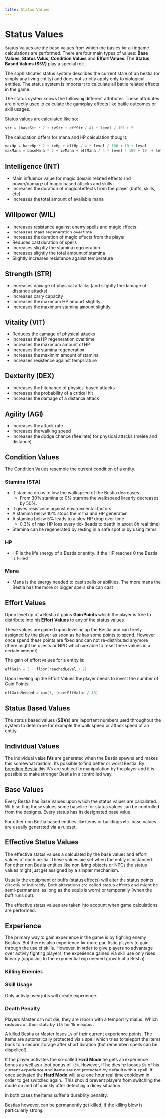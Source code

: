 ```yaml
---
title: Status Values
---
```

# Status Values

Status Values are the base values from which the basics for all ingame calculations are performed.
There are four main types of values: **Base Values**, **Status Valus**, **Condition Values** and **Effort Values**. The
**Status Based Values (SBV)** play a special role.

The sophisticated status system describes the current state of an bestia (or simply any living entity) and does not
strictly apply only to biological entities. The status system is important to calculate all battle related effects
in the game.

The status system knows the following different attributes. These attributes are directly used to calculate the gameplay
effects like battle outcomes or skill usages.

Status values are calculated like so:

```kotlin
str = (baseStr * 2 + ivStr + effStr / 4) * level / 100 + 5
```

The caluclation differs for mana and HP calculation thought:

```kotlin
maxHp = baseHp * 2 + ivHp + effHp / 4 * level / 100 + 10 + level
maxMana = baseMana * 2 + ivMana + effMana / 4 * level / 100 + 10  + level * 2
```

## Intelligence (INT)

* Main influence value for magic domain related effects and power/damage of magic based attacks and skills.
* Increases the duration of magical effects from the player (buffs, skills, etc)
* Increases the total amount of available mana

## Willpower (WIL)

* Increases resistance against enemy spells and magic effects.
* Increases mana regeneration over time
* Increases the duration of magic effects from the player
* Reduces cast duration of spells
* Increases slightly the stamina regeneration
* Increases slightly the total amount of stamina
* Slightly increases resistance against temperature

## Strength (STR)

* Increases damage of physical attacks (and slightly the damage of distance attacks)
* Increases carry capacity
* Increases the maximum HP amount slightly
* Increases the maximum stamina amount slightly

## Vitality (VIT)

* Reduces the damage of physical attacks
* Increases the HP regeneration over time
* Increases the maximum amount of HP
* Increases the stamina regeneration
* Increases the maximim amount of stamina
* Increases resistence against temperature

## Dexterity (DEX)

* Increases the hitchance of physical based attacks
* Increases the probability of a critical hit
* Increases the damage of a distance attack

## Agility (AGI)

* Increases the attack rate
* Increases the walking speed
* Increases the dodge chance (flee rate) for physical attacks (melee and distance)

## Condition Values

The Condition Values resemble the current condition of a entity.

### Stamina (STA)

* If stamina drops to low the walkspeed of the Bestia decreases
  * From 30% stamina to 0% stamina the walkspeed linearly decreases by 50%.
* It gives resistance against environmental factors
* A stamina below 10% stops the mana and HP generation
* A stamina below 5% leads to a slow HP drop over time
  * 0.3% of max HP loss every tick (leads to death in about 8h real time)
* Stamina can be regenerated by resting in a safe spot or by using items

### HP

* HP is the life energy of a Bestia or entity. If the HP reaches 0 the Bestia is killed

### Mana

* Mana is the energy needed to cast spells or abilities. The more mana the Bestia has the more
  or bigger spells she can cast

## Effort Values

Upon level up of a Bestia it gains **Gain Points** which the player is free to distribute into his **Effort Values**
to any of the status values.

These values are gained upon leveling up the Bestia and can freely assigned by the player as soon as he has some points
to spend. However once spend these points are fixed and can not re-distributed anymore (there might be quests or NPC which
are able to reset these values in a certain amount).

The gain of effort values for a entity is:

```kotlin
effGain = 5 + floor(reachedLevel / 2)
```

Upon leveling up the Effort Values the player needs to invest the number of Gain Points:

```kotlin
effGainNeeded = max(1, (nextEffValue / 10)
```

## Status Based Values

The status based values (**SBVs**) are important numbers used throughout the system to determine for example the walk
speed or attack speed of an entity.

## Individual Values

The individual value **IVs** are generated when the Bestia spawns and makes this somewhat random. Its possible to find
better or worst Bestia. By [breeding Bestia](/docs/mechanics/bestia/breeding/) this IVs are subject to manipulation by
the player and it is possible to make stronger Bestia in a controlled way.

## Base Values

Every Bestia has Base Values upon which the status values are calculated. With setting these values some
baseline for status values can be controlled from the designer. Every status has its designated base value.

For other non Bestia based entities like items or buildings etc. base values are usually generated via a ruleset.

## Effective Status Values

The effective status values a calculated by the base values and effort values of each bestia. These values are set when
the entity is instanced. For other non Bestia entities like non living objects or NPCs the status values might just get
assigned by a simpler mechanism.

Usually the equipment or buffs (status effects) will alter the status points directly or indirectly. Both alterations
are called status effects and might be semi-permanent (as long as the equip is worn) or temporarily (when the buff
runs out).

The effective status values are taken into account when game calculations are performed.

## Experience

The primary way to gain experience in the game is by fighting enemy Bestias. But there is also experience for more pacifistic
players to gain through the use of skills. However, in order to give players no advantage over activly fighting players, the
experience gained via skill use only rises linearly (opposing to the exponential exp needed growth of a Bestia).

### Killing Enemies

### Skill Usage

Only activly used jobs will create experience.

### Death Penalty

Players Master can not die, they are reborn with a temporary malus. Which reduces all their stats by `15%` for 15 minutes.

A killed Bestia or Master loses `1%` of their current experience points. The items are automatically protected via a spell
which tries to teleport the items back to a secure storage after short duration (but remember: spells can be dispelled!).

If the player activates the so-called **Hard Mode** he gets an experience bonus as well as a loot bonus of `+3%`.
However, if he dies he looses `5%` of his current experience and items are not protected by default with a spell. If once
activated the **Hard Mode** will take one hour real time cooldown in order to get switched again.. This should prevent
players from switching the mode on and off quickly after detecting a dicey situation.

In both cases the items suffer a durability penality.

Bestias however, can be permanently get killed, if the killing blow is particularly strong.

